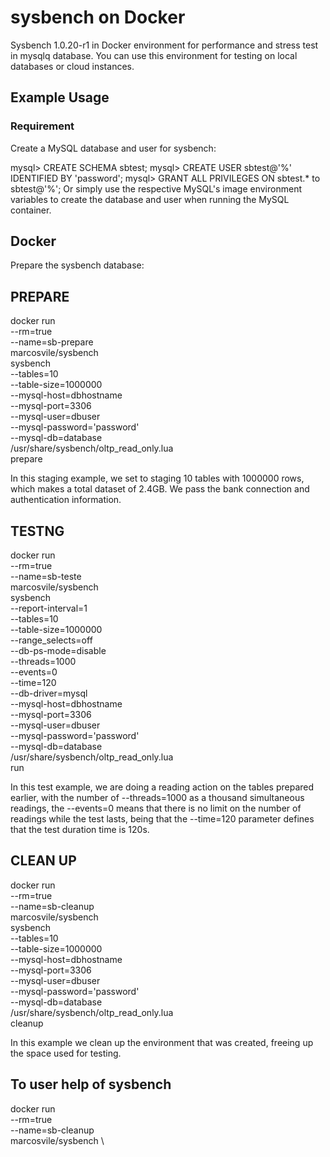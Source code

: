 # sysbench on Docker
Sysbench 1.0.20-r1 in Docker environment for performance and stress test in mysqlq database. You can use this environment for testing on local databases or cloud instances.

## Example Usage
### Requirement
Create a MySQL database and user for sysbench:

mysql> CREATE SCHEMA sbtest;
mysql> CREATE USER sbtest@'%' IDENTIFIED BY 'password';
mysql> GRANT ALL PRIVILEGES ON sbtest.* to sbtest@'%';
Or simply use the respective MySQL's image environment variables to create the database and user when running the MySQL container.

## Docker
Prepare the sysbench database:

## PREPARE
docker run \
--rm=true \
--name=sb-prepare \
marcosvile/sysbench \
sysbench \
--tables=10 \
--table-size=1000000 \
--mysql-host=dbhostname \
--mysql-port=3306 \
--mysql-user=dbuser  \
--mysql-password='password' \
--mysql-db=database \
/usr/share/sysbench/oltp_read_only.lua \
prepare

In this staging example, we set to staging 10 tables with 1000000 rows, which makes a total dataset of 2.4GB. We pass the bank connection and authentication information.

## TESTNG
docker run \
--rm=true \
--name=sb-teste \
marcosvile/sysbench \
sysbench \
--report-interval=1 \
--tables=10 \
--table-size=1000000 \
--range_selects=off \
--db-ps-mode=disable \
--threads=1000 \
--events=0 \
--time=120 \
--db-driver=mysql \
--mysql-host=dbhostname \
--mysql-port=3306 \
--mysql-user=dbuser \
--mysql-password='password' \
--mysql-db=database \
/usr/share/sysbench/oltp_read_only.lua \
run

In this test example, we are doing a reading action on the tables prepared earlier, with the number of --threads=1000 as a thousand simultaneous readings, the --events=0 means that there is no limit on the number of readings while the test lasts, being that the --time=120 parameter defines that the test duration time is 120s.

## CLEAN UP
docker run \
--rm=true \
--name=sb-cleanup \
marcosvile/sysbench \
sysbench \
--tables=10 \
--table-size=1000000 \
--mysql-host=dbhostname \
--mysql-port=3306 \
--mysql-user=dbuser  \
--mysql-password='password' \
--mysql-db=database \
/usr/share/sysbench/oltp_read_only.lua \
cleanup

In this example we clean up the environment that was created, freeing up the space used for testing.

## To user help of sysbench

docker run \
--rm=true \
--name=sb-cleanup \
marcosvile/sysbench \